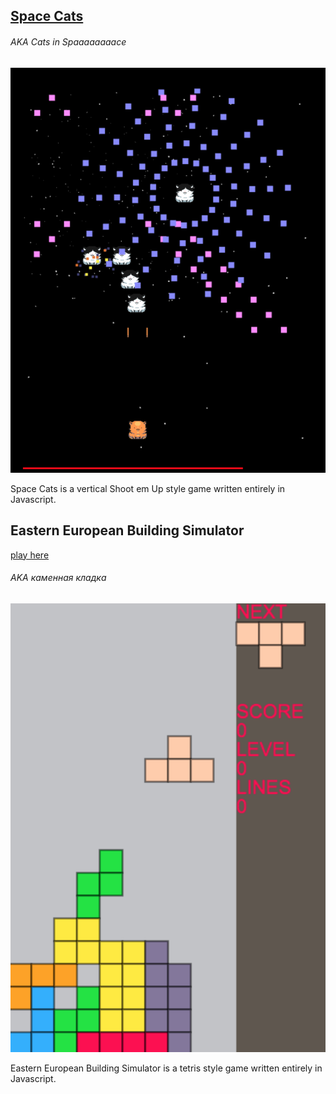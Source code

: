 ## [Space Cats](https://soumam.github.io/space-cats)
###### *AKA Cats in Spaaaaaaaace*
[![space cats](img/space_cats.png "not to be confused with Swat Cats")](https://soumam.github.io/space-cats)


Space Cats is a vertical Shoot em Up style game written entirely in Javascript.

## Eastern European Building Simulator
[play here](https://soumam.github.io/eebs)
###### *AKA каменная кладка*
[![eebs](img/eebs.png "каменная кладка")](https://soumam.github.io/eebs)


Eastern European Building Simulator is a tetris style game written entirely in Javascript.